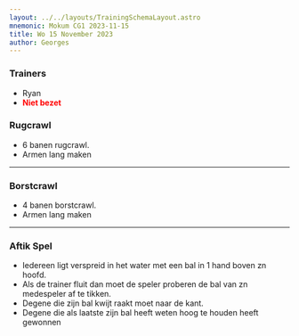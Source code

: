 ```yaml
---
layout: ../../layouts/TrainingSchemaLayout.astro
mnemonic: Mokum CG1 2023-11-15
title: Wo 15 November 2023
author: Georges
---
```

### Trainers
- Ryan
- <span style="color:red">**Niet bezet**</span>

### Rugcrawl

- 6 banen rugcrawl.- Armen lang maken

---------------

### Borstcrawl

- 4 banen borstcrawl.- Armen lang maken

---------------

### Aftik Spel

- Iedereen ligt verspreid in het water met een bal in 1 hand boven zn hoofd.- Als de trainer fluit dan moet de speler proberen de bal van zn medespeler af te tikken.- Degene die zijn bal kwijt raakt moet naar de kant.- Degene die als laatste zijn bal heeft weten hoog te houden heeft gewonnen